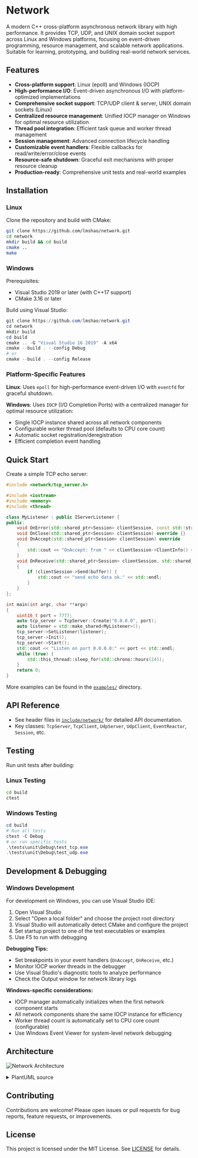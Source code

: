 # Network

A modern C++ cross-platform asynchronous network library with high performance. It provides TCP, UDP, and UNIX domain socket support across Linux and Windows platforms, focusing on event-driven programming, resource management, and scalable network applications. Suitable for learning, prototyping, and building real-world network services.

## Features

- **Cross-platform support**: Linux (epoll) and Windows (IOCP)
- **High-performance I/O**: Event-driven asynchronous I/O with platform-optimized implementations
- **Comprehensive socket support**: TCP/UDP client & server, UNIX domain sockets (Linux)
- **Centralized resource management**: Unified IOCP manager on Windows for optimal resource utilization
- **Thread pool integration**: Efficient task queue and worker thread management
- **Session management**: Advanced connection lifecycle handling
- **Customizable event handlers**: Flexible callbacks for read/write/error/close events
- **Resource-safe shutdown**: Graceful exit mechanisms with proper resource cleanup
- **Production-ready**: Comprehensive unit tests and real-world examples

## Installation

### Linux

Clone the repository and build with CMake:

```bash
git clone https://github.com/lmshao/network.git
cd network
mkdir build && cd build
cmake ..
make
```

### Windows

Prerequisites:
- Visual Studio 2019 or later (with C++17 support)
- CMake 3.16 or later

Build using Visual Studio:

```powershell
git clone https://github.com/lmshao/network.git
cd network
mkdir build
cd build
cmake .. -G "Visual Studio 16 2019" -A x64
cmake --build . --config Debug
# or
cmake --build . --config Release
```

### Platform-Specific Features

**Linux**: Uses `epoll` for high-performance event-driven I/O with `eventfd` for graceful shutdown.

**Windows**: Uses `IOCP` (I/O Completion Ports) with a centralized manager for optimal resource utilization:
- Single IOCP instance shared across all network components
- Configurable worker thread pool (defaults to CPU core count)
- Automatic socket registration/deregistration
- Efficient completion event handling

## Quick Start

Create a simple TCP echo server:

```cpp
#include <network/tcp_server.h>

#include <iostream>
#include <memory>
#include <thread>

class MyListener : public IServerListener {
public:
    void OnError(std::shared_ptr<Session> clientSession, const std::string &errorInfo) override {}
    void OnClose(std::shared_ptr<Session> clientSession) override {}
    void OnAccept(std::shared_ptr<Session> clientSession) override
    {
        std::cout << "OnAccept: from " << clientSession->ClientInfo() << std::endl;
    }
    void OnReceive(std::shared_ptr<Session> clientSession, std::shared_ptr<DataBuffer> buffer) override
    {
        if (clientSession->Send(buffer)) {
            std::cout << "send echo data ok." << std::endl;
        }
    }
};

int main(int argc, char **argv)
{
    uint16_t port = 7777;
    auto tcp_server = TcpServer::Create("0.0.0.0", port);
    auto listener = std::make_shared<MyListener>();
    tcp_server->SetListener(listener);
    tcp_server->Init();
    tcp_server->Start();
    std::cout << "Listen on port 0.0.0.0:" << port << std::endl;
    while (true) {
        std::this_thread::sleep_for(std::chrono::hours(24));
    }
    return 0;
}
```

More examples can be found in the [`examples/`](examples/) directory.

## API Reference

- See header files in [`include/network/`](include/network/) for detailed API documentation.
- Key classes: `TcpServer`, `TcpClient`, `UdpServer`, `UdpClient`, `EventReactor`, `Session`, etc.

## Testing

Run unit tests after building:

### Linux Testing

```bash
cd build
ctest
```

### Windows Testing

```powershell
cd build
# Run all tests
ctest -C Debug
# or run specific tests
.\tests\unit\Debug\test_tcp.exe
.\tests\unit\Debug\test_udp.exe
```

## Development & Debugging

### Windows Development

For development on Windows, you can use Visual Studio IDE:

1. Open Visual Studio
2. Select "Open a local folder" and choose the project root directory
3. Visual Studio will automatically detect CMake and configure the project
4. Set startup project to one of the test executables or examples
5. Use F5 to run with debugging

**Debugging Tips:**
- Set breakpoints in your event handlers (`OnAccept`, `OnReceive`, etc.)
- Monitor IOCP worker threads in the debugger
- Use Visual Studio's diagnostic tools to analyze performance
- Check the Output window for network library logs

**Windows-specific considerations:**
- IOCP manager automatically initializes when the first network component starts
- All network components share the same IOCP instance for efficiency
- Worker thread count is automatically set to CPU core count (configurable)
- Use Windows Event Viewer for system-level network debugging

## Architecture

![Network Architecture](https://www.plantuml.com/plantuml/svg/bP9Dxzem38Vl-HJU_xHfWjrxG32s0z9Us02X2VKGMfT6JUF8INZHjE--K52s2LLqFRNruv_TFfawBzc7LiCNz2VYvfFQi-JBZ8jQUInyO1IlV8qjWjLI6I6iB1fvG7ZPE6IOMQjL8RqYym8_1SHhzuC2n_Uv-FKNVS-7-u04hmkxGZuYvp0QJM3tyOZ6VqTPUE9t2ohiPsda8POJFjSg8iFmJPdIX-7_bsxKkJS-Xon-h0bd8AClVnhIW04DFGkaUMlfccy10-R3y9fHbaiYFOnVeNDHx0rEJxVQ1-db-r1Lo9td91t6uya_LZC83jq3a3ps0CbSF_0a8Tb94V2w-xzl7iYavO4KXZm2gqFjWQfd9w9hoW0jQGrl0QzmLNQbhJ8bdLm6Yw_pPQnjYHjak2bn7J9dScvajVGLSGjoxpp7GOgCG5F2THCXfl4sjFet)

<details>
<summary>PlantUML source</summary>

```plantuml
```plantuml
@startuml NetworkLibraryArchitecture
!theme plain

package "User Application" {
    [YourApp]
}

package "Network Library" {
    [TcpServer] --> [EventReactor/IocpManager]
    [TcpClient] --> [EventReactor/IocpManager]
    [UdpServer] --> [EventReactor/IocpManager]
    [UdpClient] --> [EventReactor/IocpManager]
    [UnixServer] --> [EventReactor] : Linux only
    [UnixClient] --> [EventReactor] : Linux only
    [EventReactor/IocpManager] --> [TaskQueue]
    [EventReactor/IocpManager] --> [ThreadPool]
    [EventReactor/IocpManager] --> [Session]
    [Session] --> [DataBuffer]
}

[YourApp] ..> [TcpServer] : uses
[YourApp] ..> [TcpClient] : uses
[YourApp] ..> [UdpServer] : uses
[YourApp] ..> [UdpClient] : uses
[YourApp] ..> [UnixServer] : uses (Linux)
[YourApp] ..> [UnixClient] : uses (Linux)

note right of [EventReactor/IocpManager]
    Linux: epoll + eventfd
    Windows: IOCP + Worker Threads
    Cross-platform abstraction
end note

@enduml
```
</details>

## Contributing

Contributions are welcome! Please open issues or pull requests for bug reports, feature requests, or improvements.

## License

This project is licensed under the MIT License. See [LICENSE](LICENSE) for details.